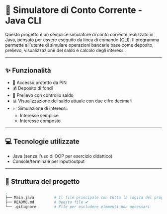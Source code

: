 # 🏦 Simulatore di Conto Corrente - Java CLI

Questo progetto è un semplice simulatore di conto corrente realizzato in Java, pensato per essere eseguito da linea di comando (CLI). Il programma permette all'utente di simulare operazioni bancarie base come deposito, prelievo, visualizzazione del saldo e calcolo degli interessi.

---

## ✨ Funzionalità

- 🔐 Accesso protetto da PIN
- 💰 Deposito di fondi
- 🏧 Prelievo con controllo saldo
- 📊 Visualizzazione del saldo attuale con due cifre decimali
- 📈 Simulazione di interessi:
  - Interesse semplice
  - Interesse composto

---

## 💻 Tecnologie utilizzate

- Java (senza l'uso di OOP per esercizio didattico)
- Console/terminale per input/output

---

## 📂 Struttura del progetto

```bash
.
├── Main.java         # Il file principale con tutta la logica del programma
├── README.md         # Questo file 💕
└── .gitignore        # File per escludere elementi non necessari
